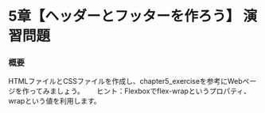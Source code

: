 # 5章【ヘッダーとフッターを作ろう】 演習問題
### 概要
HTMLファイルとCSSファイルを作成し、chapter5_exerciseを参考にWebページを作ってみましょう。　　
ヒント：Flexboxでflex-wrapというプロパティ、wrapという値を利用します。　　
